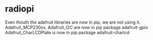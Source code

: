 # radiopi
Even thouth the adafruit libraries are now in pip, we are not using it.
Adafruit_MCP230xx, Adafruit_I2C are now in pip package adafruit-gpio
Adafruit_CharLCDPlate is now in pip package  adafruit-charlcd

